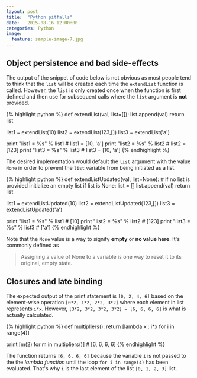 ```yaml
---
layout: post
title:  "Python pitfalls"
date:   2015-08-16 12:00:00
categories: Python
image:
  feature: sample-image-7.jpg
---
```


## Object persistence and bad side-effects

The output of the snippet of code below is not obvious as most people tend to think that the `list` will be created each time the `extendList` function is called. However, the `list` is only created once when the function is first defined and then use for subsequent calls where the `list` argument is __not__ provided.    

{% highlight python %}
def extendList(val, list=[]):
    list.append(val)
    return list

list1 = extendList(10)
list2 = extendList(123,[])
list3 = extendList('a')


print "list1 = %s" % list1 # list1 = [10, 'a']
print "list2 = %s" % list2 # list2 = [123]
print "list3 = %s" % list3 # list3 = [10, 'a']
{% endhighlight %}

The desired implementation would default the `list` argument with the value `None` in order to prevent the `list` variable from being initiated as a list. 

{% highlight python %}
def extendListUpdated(val, list=None):
    # if no list is provided initialize an empty list
    if list is None:
        list = []
    list.append(val)
    return list

list1 = extendListUpdated(10)
list2 = extendListUpdated(123,[])
list3 = extendListUpdated('a')

print "list1 = %s" % list1 # [10]
print "list2 = %s" % list2 # [123]
print "list3 = %s" % list3 # ['a']
{% endhighlight %}

Note that the `None` value is a way to signify __empty__ or __no value here__. It's commonly defined as  

> Assigning a value of None to a variable is one way to reset it to its original, empty state.


## Closures and late binding

The expected output of the print statement is `[0, 2, 4, 6]` based on the element-wise operation `[0*2, 1*2, 2*2, 3*2]` where each element in list represents `i*x`. However, `[3*2, 3*2, 3*2, 3*2] = [6, 6, 6, 6]` is what is actually calculated.  

{% highlight python %}
def multipliers():
    return [lambda x : i*x for i in range(4)]

print [m(2) for m in multipliers()] # [6, 6, 6, 6]
{% endhighlight %}

The function returns `[6, 6, 6, 6]` because the variable `i` is not passed to the the _lambda function_ until the loop `for i in range(4)` has been evaluated. That's why `i` is the last element of the list `[0, 1, 2, 3]` list.

